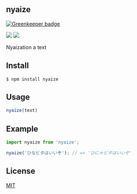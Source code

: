 nyaize
-------------------------------

[![Greenkeeper badge](https://badges.greenkeeper.io/syuilo/nyaize.svg)](https://greenkeeper.io/)

[![][npm-badge]][npm-link]
[![][mit-badge]][mit]

Nyaization a text

## Install
``` shell
$ npm install nyaize
```

## Usage
``` javascript
nyaize(text)
```

## Example
``` javascript
import nyaize from 'nyaize';

nyaize('ひなビタはいいぞ'); // => 'ひにゃビタはいいぞ'
```

## License
[MIT](LICENSE)

[npm-link]:  https://www.npmjs.com/package/nyaize
[npm-badge]: https://img.shields.io/npm/v/nyaize.svg?style=flat-square
[mit]:       http://opensource.org/licenses/MIT
[mit-badge]: https://img.shields.io/badge/license-MIT-444444.svg?style=flat-square
